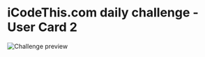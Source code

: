 # iCodeThis.com daily challenge - User Card 2

![Challenge preview](https://shismqklzntzxworibfn.supabase.co/storage/v1/object/public/previews/2fa5c507-758a-489f-bcc8-956b0c6f5d8e.png)
